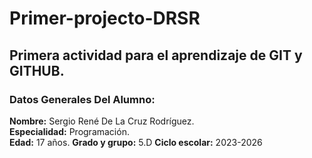 # Primer-projecto-DRSR
## Primera actividad para el aprendizaje de GIT y GITHUB.

### Datos Generales Del Alumno:

**Nombre:**  Sergio René De La Cruz Rodríguez.  
**Especialidad:**  Programación.  
**Edad:**  17 años.
**Grado y grupo:** 5.D
**Ciclo escolar:** 2023-2026
